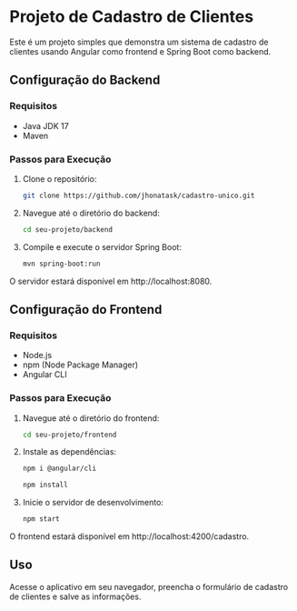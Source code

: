 # Projeto de Cadastro de Clientes

Este é um projeto simples que demonstra um sistema de cadastro de clientes usando Angular como frontend e Spring Boot como backend.

## Configuração do Backend

### Requisitos

- Java JDK 17 
- Maven

### Passos para Execução

1. Clone o repositório:

    ```bash
    git clone https://github.com/jhonatask/cadastro-unico.git
    ```

2. Navegue até o diretório do backend:

    ```bash
    cd seu-projeto/backend
    ```

3. Compile e execute o servidor Spring Boot:

    ```bash
    mvn spring-boot:run
    ```

O servidor estará disponível em http://localhost:8080.

## Configuração do Frontend

### Requisitos

- Node.js
- npm (Node Package Manager)
- Angular CLI

### Passos para Execução

1. Navegue até o diretório do frontend:

    ```bash
    cd seu-projeto/frontend
    ```

2. Instale as dependências:

    ```bash
    npm i @angular/cli
    ```

    ```bash
    npm install
    ```

3. Inicie o servidor de desenvolvimento:

    ```bash
    npm start
    ```

O frontend estará disponível em http://localhost:4200/cadastro.

## Uso

Acesse o aplicativo em seu navegador, preencha o formulário de cadastro de clientes e salve as informações.


